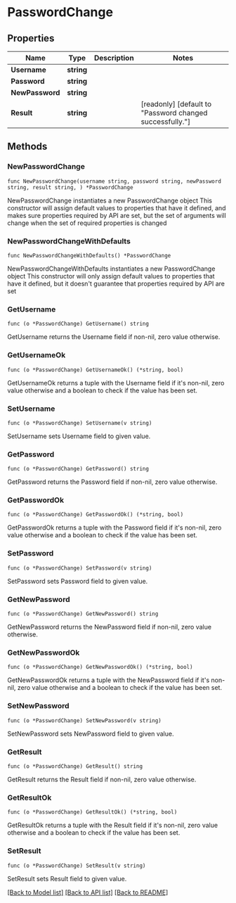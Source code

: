 # PasswordChange

## Properties

Name | Type | Description | Notes
------------ | ------------- | ------------- | -------------
**Username** | **string** |  | 
**Password** | **string** |  | 
**NewPassword** | **string** |  | 
**Result** | **string** |  | [readonly] [default to "Password changed successfully."]

## Methods

### NewPasswordChange

`func NewPasswordChange(username string, password string, newPassword string, result string, ) *PasswordChange`

NewPasswordChange instantiates a new PasswordChange object
This constructor will assign default values to properties that have it defined,
and makes sure properties required by API are set, but the set of arguments
will change when the set of required properties is changed

### NewPasswordChangeWithDefaults

`func NewPasswordChangeWithDefaults() *PasswordChange`

NewPasswordChangeWithDefaults instantiates a new PasswordChange object
This constructor will only assign default values to properties that have it defined,
but it doesn't guarantee that properties required by API are set

### GetUsername

`func (o *PasswordChange) GetUsername() string`

GetUsername returns the Username field if non-nil, zero value otherwise.

### GetUsernameOk

`func (o *PasswordChange) GetUsernameOk() (*string, bool)`

GetUsernameOk returns a tuple with the Username field if it's non-nil, zero value otherwise
and a boolean to check if the value has been set.

### SetUsername

`func (o *PasswordChange) SetUsername(v string)`

SetUsername sets Username field to given value.


### GetPassword

`func (o *PasswordChange) GetPassword() string`

GetPassword returns the Password field if non-nil, zero value otherwise.

### GetPasswordOk

`func (o *PasswordChange) GetPasswordOk() (*string, bool)`

GetPasswordOk returns a tuple with the Password field if it's non-nil, zero value otherwise
and a boolean to check if the value has been set.

### SetPassword

`func (o *PasswordChange) SetPassword(v string)`

SetPassword sets Password field to given value.


### GetNewPassword

`func (o *PasswordChange) GetNewPassword() string`

GetNewPassword returns the NewPassword field if non-nil, zero value otherwise.

### GetNewPasswordOk

`func (o *PasswordChange) GetNewPasswordOk() (*string, bool)`

GetNewPasswordOk returns a tuple with the NewPassword field if it's non-nil, zero value otherwise
and a boolean to check if the value has been set.

### SetNewPassword

`func (o *PasswordChange) SetNewPassword(v string)`

SetNewPassword sets NewPassword field to given value.


### GetResult

`func (o *PasswordChange) GetResult() string`

GetResult returns the Result field if non-nil, zero value otherwise.

### GetResultOk

`func (o *PasswordChange) GetResultOk() (*string, bool)`

GetResultOk returns a tuple with the Result field if it's non-nil, zero value otherwise
and a boolean to check if the value has been set.

### SetResult

`func (o *PasswordChange) SetResult(v string)`

SetResult sets Result field to given value.



[[Back to Model list]](../README.md#documentation-for-models) [[Back to API list]](../README.md#documentation-for-api-endpoints) [[Back to README]](../README.md)


